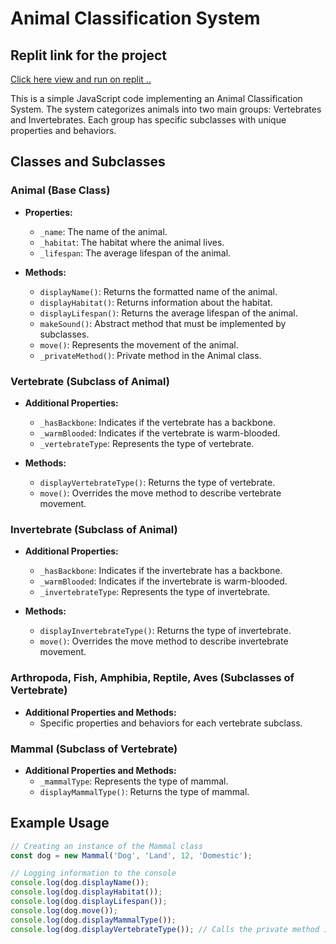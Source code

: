 

# Animal Classification System

## Replit link for the project

[Click here view and run on replit ..](https://replit.com/@uchesolomon61/AnimalClassificationTask5#index.js)

This is a simple JavaScript code implementing an Animal Classification System. The system categorizes animals into two main groups: Vertebrates and Invertebrates. Each group has specific subclasses with unique properties and behaviors.

## Classes and Subclasses

### Animal (Base Class)

- **Properties:**
  - `_name`: The name of the animal.
  - `_habitat`: The habitat where the animal lives.
  - `_lifespan`: The average lifespan of the animal.

- **Methods:**
  - `displayName()`: Returns the formatted name of the animal.
  - `displayHabitat()`: Returns information about the habitat.
  - `displayLifespan()`: Returns the average lifespan of the animal.
  - `makeSound()`: Abstract method that must be implemented by subclasses.
  - `move()`: Represents the movement of the animal.
  - `_privateMethod()`: Private method in the Animal class.

### Vertebrate (Subclass of Animal)

- **Additional Properties:**
  - `_hasBackbone`: Indicates if the vertebrate has a backbone.
  - `_warmBlooded`: Indicates if the vertebrate is warm-blooded.
  - `_vertebrateType`: Represents the type of vertebrate.

- **Methods:**
  - `displayVertebrateType()`: Returns the type of vertebrate.
  - `move()`: Overrides the move method to describe vertebrate movement.

### Invertebrate (Subclass of Animal)

- **Additional Properties:**
  - `_hasBackbone`: Indicates if the invertebrate has a backbone.
  - `_warmBlooded`: Indicates if the invertebrate is warm-blooded.
  - `_invertebrateType`: Represents the type of invertebrate.

- **Methods:**
  - `displayInvertebrateType()`: Returns the type of invertebrate.
  - `move()`: Overrides the move method to describe invertebrate movement.

### Arthropoda, Fish, Amphibia, Reptile, Aves (Subclasses of Vertebrate)

- **Additional Properties and Methods:**
  - Specific properties and behaviors for each vertebrate subclass.

### Mammal (Subclass of Vertebrate)

- **Additional Properties and Methods:**
  - `_mammalType`: Represents the type of mammal.
  - `displayMammalType()`: Returns the type of mammal.

## Example Usage

```javascript
// Creating an instance of the Mammal class
const dog = new Mammal('Dog', 'Land', 12, 'Domestic');

// Logging information to the console
console.log(dog.displayName());
console.log(dog.displayHabitat());
console.log(dog.displayLifespan());
console.log(dog.move());
console.log(dog.displayMammalType());
console.log(dog.displayVertebrateType()); // Calls the private method in the Animal class
